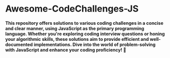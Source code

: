 # Awesome-CodeChallenges-JS

#### This repository offers solutions to various coding challenges in a concise and clear manner, using JavaScript as the primary programming language. Whether you're exploring coding interview questions or honing your algorithmic skills, these solutions aim to provide efficient and well-documented implementations. Dive into the world of problem-solving with JavaScript and enhance your coding proficiency! 🚀
